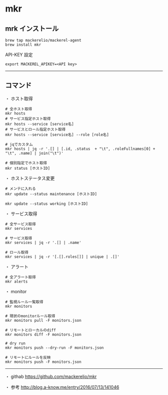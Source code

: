 # mkr

## mrk インストール

```
brew tap mackerelio/mackerel-agent
brew install mkr
```

API-KEY 設定
```
export MACKEREL_APIKEY=<API key>
```

---

## コマンド

・ ホスト取得
```
# 全ホスト取得
mkr hosts
# サービス指定ホスト取得
mkr hosts --service [service名]
# サービスとロール指定ホスト取得
mkr hosts --service [service名] --role [role名]

# jqでカスタム
mkr hosts | jq -r '.[] | [.id, .status  + "\t", .roleFullnames[0] + "\t", .name] | join("\t")'

# 個別指定でホスト取得
mkr status [ホストID]
```

・ ホストステータス変更
```
# メンテに入れる
mkr update --status maintenance [ホストID]

mkr update --status working [ホストID]
```

・ サービス取得
```
# 全サービス取得
mkr services

# サービス取得
mkr services | jq -r '.[] | .name'

# ロール取得
mkr services | jq -r '[.[].roles[]] | unique | .[]'
```

・ アラート
```
# 全アラート取得
mkr alerts
```

・ monitor
```
# 監視ルール一覧取得
mkr monitors

# 現状のmonitorルール取得
mkr monitors pull -F monitors.json

# リモートとローカルのdiff
mkr monitors diff -F monitors.json

# dry run
mkr monitors push --dry-run -F monitors.json

# リモートにルールを反映
mkr monitors push -F monitors.json
```

---

・ githab
https://github.com/mackerelio/mkr

・ 参考
http://blog.a-know.me/entry/2016/07/13/141046
